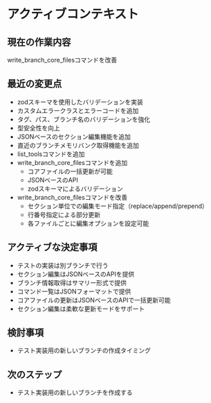 # アクティブコンテキスト

## 現在の作業内容

write_branch_core_filesコマンドを改善

## 最近の変更点

- zodスキーマを使用したバリデーションを実装
- カスタムエラークラスとエラーコードを追加
- タグ、パス、ブランチ名のバリデーションを強化
- 型安全性を向上
- JSONベースのセクション編集機能を追加
- 直近のブランチメモリバンク取得機能を追加
- list_toolsコマンドを追加
- write_branch_core_filesコマンドを追加
  - コアファイルの一括更新が可能
  - JSONベースのAPI
  - zodスキーマによるバリデーション
- write_branch_core_filesコマンドを改善
  - セクション単位での編集モード指定（replace/append/prepend）
  - 行番号指定による部分更新
  - 各ファイルごとに編集オプションを設定可能

## アクティブな決定事項

- テストの実装は別ブランチで行う
- セクション編集はJSONベースのAPIを提供
- ブランチ情報取得はサマリー形式で提供
- コマンド一覧はJSONフォーマットで提供
- コアファイルの更新はJSONベースのAPIで一括更新可能
- セクション編集は柔軟な更新モードをサポート

## 検討事項

- テスト実装用の新しいブランチの作成タイミング

## 次のステップ

- テスト実装用の新しいブランチを作成する